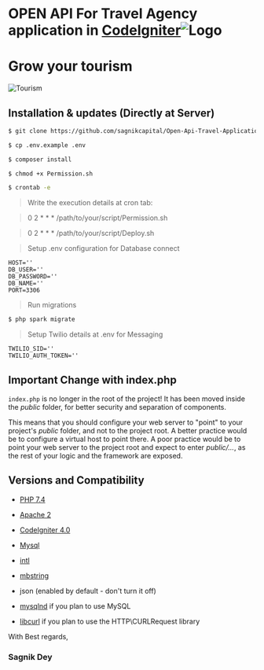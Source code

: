 # OPEN API For Travel Agency application in [CodeIgniter]()![Logo](https://logowik.com/content/uploads/images/651_codeigniter.jpg)


# Grow your tourism
![Tourism](https://i.pinimg.com/736x/2f/a2/32/2fa2321cb1703d6eef32410774156fed.jpg)

## Installation & updates (Directly at Server)
```sh
$ git clone https://github.com/sagnikcapital/Open-Api-Travel-Application.git
```
```sh
$ cp .env.example .env
```
```sh
$ composer install
```
```sh
$ chmod +x Permission.sh
```
```sh
$ crontab -e
```
> Write the execution details at cron tab: 

> 0 2 * * * /path/to/your/script/Permission.sh

> 0 2 * * * /path/to/your/script/Deploy.sh


> Setup .env configuration for Database connect
```env
HOST=''
DB_USER=''
DB_PASSWORD=''
DB_NAME=''
PORT=3306
```

> Run migrations
```sh
$ php spark migrate
```

> Setup Twilio details at .env for Messaging
```env
TWILIO_SID=''
TWILIO_AUTH_TOKEN=''
```


## Important Change with index.php

`index.php` is no longer in the root of the project! It has been moved inside the *public* folder,
for better security and separation of components.

This means that you should configure your web server to "point" to your project's *public* folder, and
not to the project root. A better practice would be to configure a virtual host to point there. A poor practice would be to point your web server to the project root and expect to enter *public/...*, as the rest of your logic and the
framework are exposed.

## Versions and Compatibility

- [PHP 7.4]()
- [Apache 2]()
- [CodeIgniter 4.0]()
- [Mysql]()
- [intl](http://php.net/manual/en/intl.requirements.php)
- [mbstring](http://php.net/manual/en/mbstring.installation.php)



- json (enabled by default - don't turn it off)
- [mysqlnd](http://php.net/manual/en/mysqlnd.install.php) if you plan to use MySQL
- [libcurl](http://php.net/manual/en/curl.requirements.php) if you plan to use the HTTP\CURLRequest library


With Best regards,
 ### Sagnik Dey
